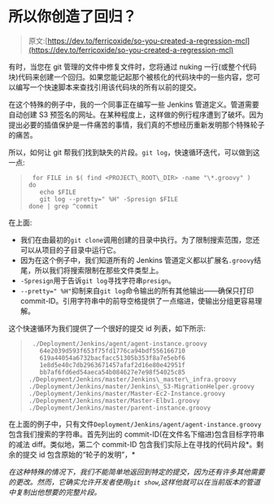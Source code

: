 # 所以你创造了回归？

> 原文:[https://dev.to/ferricoxide/so-you-created-a-regression-mcl](https://dev.to/ferricoxide/so-you-created-a-regression-mcl)

有时，当您在 git 管理的文件中修复文件时，您将通过 nuking 一行(或整个代码块)代码来创建一个回归。如果您能记起那个被核化的代码块中的一些内容，您可以编写一个快速脚本来查找引用该代码块的所有以前的提交。

在这个特殊的例子中，我的一个同事正在编写一些 Jenkins 管道定义。管道需要自动创建 S3 预签名的网址。在某种程度上，这样做的例行程序遭到了破坏。因为提出必要的插值保护是一件痛苦的事情，我们真的不想经历重新发明那个特殊轮子的痛苦。

所以，如何让 git 帮我们找到缺失的片段。`git log`，快速循环迭代，可以做到这一点:

> ```
>  for FILE in $( find <PROJECT\_ROOT\_DIR> -name "\*.groovy" )
> do
>    echo $FILE
>    git log --pretty=" %H" -Spresign $FILE
> done | grep ^commit 
> ```

在上面:

*   我们在由最初的`git clone`调用创建的目录中执行。为了限制搜索范围，您还可以从项目的子目录中运行它。
*   因为在这个例子中，我们知道所有的 Jenkins 管道定义都以扩展名`.groovy`结尾，所以我们将搜索限制在那些文件类型上。
*   `-Spresign`用于告诉`git log`寻找字符串`presign`。
*   `--pretty=" %H"`抑制来自`git log`命令输出的所有其他输出——确保只打印 commit-ID。引用字符串中的前导空格提供了一点缩进，使输出分组更容易理解。

这个快速循环为我们提供了一个很好的提交 id 列表，如下所示:

> ```
>  ./Deployment/Jenkins/agent/agent-instance.groovy
>    64e2039d593f653f75fd1776ca94bdf556166710
>    619a44054a6732bacfacc51305b353f8a7e5ebf6
>    1e8d5e40c7db2963671457afaf2d16e80e42951f
>    bb7af6fd6ed54aeca54b084627e7e98f54025c85
> ./Deployment/Jenkins/master/Jenkins\_master\_infra.groovy
> ./Deployment/Jenkins/master/Jenkins\_S3-MigrationHelper.groovy
> ./Deployment/Jenkins/master/Master-Ec2-Instance.groovy
> ./Deployment/Jenkins/master/Master-Elbv1.groovy
> ./Deployment/Jenkins/master/parent-instance.groovy 
> ```

在上面的例子中，只有文件`Deployment/Jenkins/agent/agent-instance.groovy`包含我们搜索的字符串。首先列出的 commit-ID(在文件名下缩进)包含目标字符串的减法 diff。类似地，第二个 commit-ID 包含我们实际上在寻找的代码片段*。剩余的提交 id 包含原始的“轮子的发明”，*

 *在这种特殊的情况下，我们不能简单地返回到特定的提交，因为还有许多其他需要的更改。然而，它确实允许开发者使用`git show`,这样他就可以在当前版本的管道中复制出他想要的完整片段。*